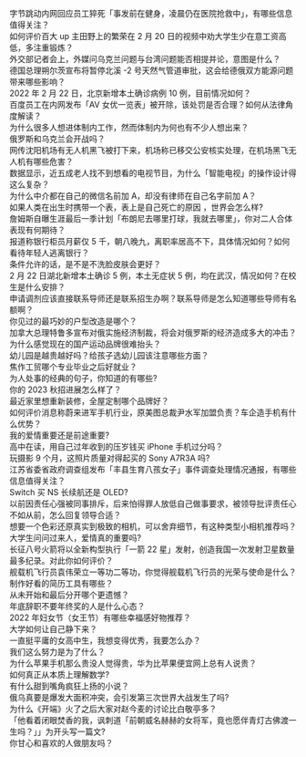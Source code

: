 字节跳动内网回应员工猝死「事发前在健身，凌晨仍在医院抢救中」，有哪些信息值得关注？  
如何评价百大 up 主田野上的繁荣在 2 月 20 日的视频中劝大学生少在意工资高低，多注重锻炼？  
外交部记者会上，外媒问乌克兰问题与台湾问题能否相提并论，意图是什么？  
德国总理朔尔茨宣布将暂停北溪 -2 号天然气管道审批，这会给德俄双方能源问题带来哪些影响？  
2022 年 2 月 22 日，北京新增本土确诊病例 10 例，目前情况如何？  
百度员工在内网发布「AV 女优一览表」被开除，该处罚是否合理？如何从法律角度解读？  
为什么很多人想进体制内工作，然而体制内为何也有不少人想出来？  
俄罗斯和乌克兰会开战吗？  
网传沈阳机场有无人机黑飞被打下来，机场称已移交公安核实处理，在机场黑飞无人机有哪些危害？  
数据显示，近五成老人找不到想看的电视节目，为什么「智能电视」的操作设计得这么复杂？  
为什么中介都在自己的微信名前加 A，却没有律师在自己名字前加 A？  
如果人类在出生时携带一个表，表上是自己死亡的原因 ，世界会怎么样?  
詹姆斯自曝生涯最后一季计划「布朗尼去哪里打球，我就去哪里」，你对二人合体表现有何期待？  
报道称银行柜员月薪仅 5 千，朝八晚九，离职率居高不下，具体情况如何？如何看待年轻人逃离银行？  
条件允许的话，是不是不洗脸皮肤会更好？  
2 月 22 日湖北新增本土确诊 5 例，本土无症状 5 例，均在武汉，情况如何？在校生是什么安排？  
申请调剂应该直接联系导师还是联系招生办啊？联系导师是怎么知道哪些导师有名额啊？  
你见过的最巧妙的户型改造是哪个？  
加拿大总理特鲁多宣布对俄实施经济制裁，将会对俄罗斯的经济造成多大的冲击？  
为什么感觉现在的国产运动品牌很难抬头？  
幼儿园是越贵越好吗？给孩子选幼儿园该注意哪些方面？  
焦作工贸哪个专业毕业之后好就业？  
为人处事的经典的句子，你知道的有哪些?  
你的 2023 秋招进展怎么样了？  
最近家里想重新装修，全屋定制哪个品牌好？  
如何评价消息称蔚来进军手机行业，原美图总裁尹水军加盟负责？车企造手机有什么优势？  
我的爱情重要还是前途重要?  
高中在读，用自己过年收到的压岁钱买 iPhone 手机过分吗？  
玩摄影 9 个月，这照片质量对得起买的 Sony A7R3A 吗?  
江苏省委省政府调查组发布「丰县生育八孩女子」事件调查处理情况通报，有哪些信息值得关注？  
Switch 买 NS 长续航还是 OLED?  
以前因责任心强被同事排斥，后来怕得罪人放低自己做事要求，被领导批评责任心不如从前，怎么回复领导合适？  
想要一个色彩还原真实到极致的相机，可以舍弃细节，有这种类型小相机推荐吗？  
大学生问问过来人，爱情真的重要吗?  
长征八号火箭将以全新构型执行「一箭 22 星」发射，创造我国一次发射卫星数量最多纪录。对此你如何评价？  
舰载机飞行员袁伟荣立一等功二等功，你觉得舰载机飞行员的光荣与使命是什么？  
制作好看的简历工具有哪些？  
从未开始和最后分开哪个更遗憾？  
年底辞职不要年终奖的人是什么心态？  
2022 年妇女节（女王节）有哪些幸福感好物推荐？  
大学如何让自己静下来？  
一直挺平庸的女高中生，我想变得优秀，我要怎么办？  
我们这么努力是为了什么？  
为什么苹果手机那么贵没人觉得贵，华为比苹果便宜网上总有人说贵？  
如何真正从本质上理解数学?  
有什么甜到嘴角疯狂上扬的小说？  
俄乌真要是爆发大面积冲突，会引发第三次世界大战发生了吗?  
为什么《开端》火了之后大家对赵今麦的讨论比白敬亭多？  
「他看着闭眼焚香的我，讽刺道「前朝威名赫赫的女将军，竟也愿伴青灯古佛渡一生吗？」」为开头写一篇文?  
你甘心和喜欢的人做朋友吗？  
